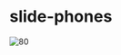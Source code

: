 # slide-phones
![80](https://user-images.githubusercontent.com/56322167/214555645-2405749d-5852-4eb2-ac63-047736ffeb42.png)
